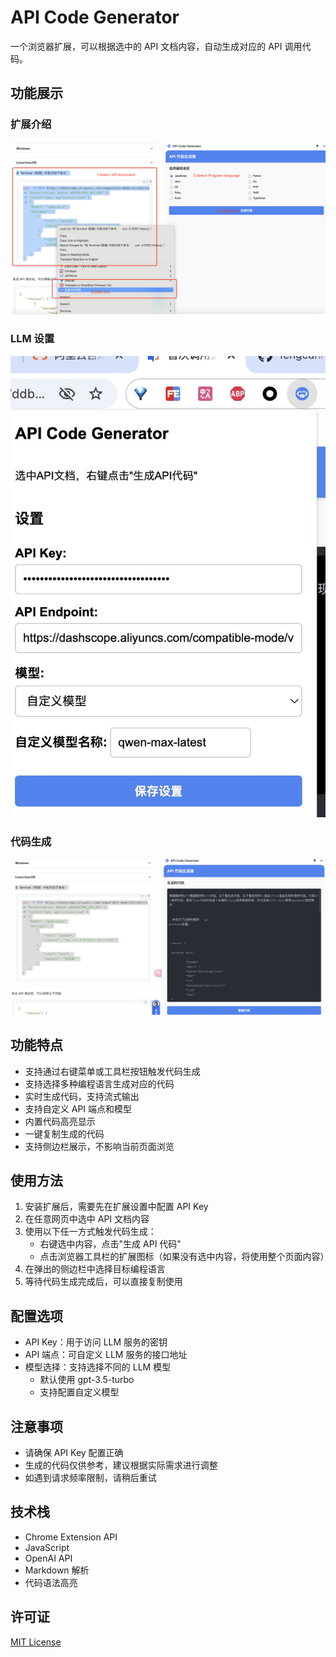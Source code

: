 # API Code Generator

一个浏览器扩展，可以根据选中的 API 文档内容，自动生成对应的 API 调用代码。

## 功能展示

### 扩展介绍
![扩展介绍](introduce.png)

### LLM 设置
![LLM设置](llm_setting.jpg)

### 代码生成
![代码生成](generation.jpg)

## 功能特点

- 支持通过右键菜单或工具栏按钮触发代码生成
- 支持选择多种编程语言生成对应的代码
- 实时生成代码，支持流式输出
- 支持自定义 API 端点和模型
- 内置代码高亮显示
- 一键复制生成的代码
- 支持侧边栏展示，不影响当前页面浏览

## 使用方法

1. 安装扩展后，需要先在扩展设置中配置 API Key
2. 在任意网页中选中 API 文档内容
3. 使用以下任一方式触发代码生成：
   - 右键选中内容，点击"生成 API 代码"
   - 点击浏览器工具栏的扩展图标（如果没有选中内容，将使用整个页面内容）
4. 在弹出的侧边栏中选择目标编程语言
5. 等待代码生成完成后，可以直接复制使用

## 配置选项

- API Key：用于访问 LLM 服务的密钥
- API 端点：可自定义 LLM 服务的接口地址
- 模型选择：支持选择不同的 LLM 模型
  - 默认使用 gpt-3.5-turbo
  - 支持配置自定义模型

## 注意事项

- 请确保 API Key 配置正确
- 生成的代码仅供参考，建议根据实际需求进行调整
- 如遇到请求频率限制，请稍后重试

## 技术栈

- Chrome Extension API
- JavaScript
- OpenAI API
- Markdown 解析
- 代码语法高亮

## 许可证

[MIT License](LICENSE)
